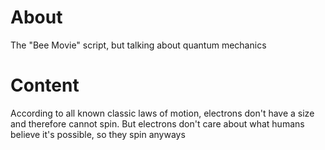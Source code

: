 # About
The "Bee Movie" script, but talking about quantum mechanics

# Content
According to all known classic laws of motion, electrons don't have a size and therefore cannot spin. But electrons don't care about what humans believe it's possible, so they spin anyways
